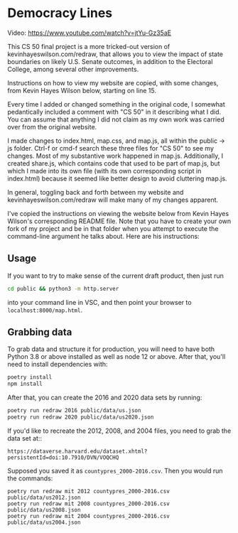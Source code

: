 # Democracy Lines

Video: https://www.youtube.com/watch?v=jtYu-Gz35aE

This CS 50 final project is a more tricked-out version of kevinhayeswilson.com/redraw, that allows you to view the impact of state boundaries on likely U.S. Senate outcomes, in addition to the Electoral College, among several other improvements.

Instructions on how to view my website are copied, with some changes, from Kevin Hayes Wilson below, starting on line 15.

Every time I added or changed something in the original code, I somewhat pedantically included a comment with "CS 50" in it describing what I did. You can assume that anything I did not claim as my own work was carried over from the original website.

I made changes to index.html, map.css, and map.js, all within the public -> js folder. Ctrl-f or cmd-f search these three files for "CS 50" to see my changes. Most of my substantive work happened in map.js. Additionally, I created share.js, which contains code that used to be part of map.js, but which I made into its own file (with its own corresponding script in index.html) because it seemed like better design to avoid cluttering map.js.

In general, toggling back and forth between my website and kevinhayeswilson.com/redraw will make many of my changes apparent.

I've copied the instructions on viewing the website below from Kevin Hayes Wilson's corresponding README file. Note that you have to create your own fork of my project and be in that folder when you attempt to execute the command-line argument he talks about. Here are his instructions:

## Usage

If you want to try to make sense of the current draft product, then just run

```bash
cd public && python3 -m http.server
```

into your command line in VSC, and then point your browser to `localhost:8000/map.html`.

## Grabbing data

To grab data and structure it for production, you will need to have both Python 3.8 or above installed as well as node 12 or above. After that, you'll need to install dependencies with:

```bash
poetry install
npm install
```

After that, you can create the 2016 and 2020 data sets by running:

```bash
poetry run redraw 2016 public/data/us.json
poetry run redraw 2020 public/data/us2020.json
```

If you'd like to recreate the 2012, 2008, and 2004 files, you need to grab the
data set at::

    https://dataverse.harvard.edu/dataset.xhtml?persistentId=doi:10.7910/DVN/VOQCHQ

Supposed you saved it as `countypres_2000-2016.csv`. Then you would run the commands:

```
poetry run redraw mit 2012 countypres_2000-2016.csv public/data/us2012.json
poetry run redraw mit 2008 countypres_2000-2016.csv public/data/us2008.json
poetry run redraw mit 2004 countypres_2000-2016.csv public/data/us2004.json
```
